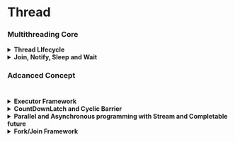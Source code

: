 # Thread
### Multithreading Core
<details>
<summary><b>Thread LIfecycle</b></summary>
  
<p>
  
  - Can be created using runnable instance or by directly extending thread class
  - Thread Lifecycle ![thread](https://github.com/singhrakeshgkp/core-java/blob/master/Java8_Proj/threadlifecycle.jpg?raw=true)
  
</p>
</details>

<details>
<summary><b>Join, Notify, Sleep and Wait</b></summary>
  
<p>
  
  - **Join** -> Current thread to wait for the calling thread(t.join()) to finish
  - **wait and notify** 
    - ThreadWithWaitAndNotifyPubLisherConsumerExample
    - ThreadWithWaitAndNotifyOddEvenApproach1
    - ThreadWithWaitAndNotifyOddEvenApproach2
  
</p>
</details>

### Adcanced Concept
#
<details>
<summary><b>Executor Framework</b></summary>
  
<p>
  
  - Type of pools
    - FixedThreadPool
    - CachedThreadPool
    - ScheduledThreadPool
    - SingleThreadPool
</p>
</details>

 
<details>
<summary><b>CountDownLatch and Cyclic Barrier</b></summary>
  
<p>
  
  <b>CountDownLatch</b></br>
  
  - Allow One thread to wait for one or more thread before start processing.
  - This kind of functionality can be imlemented using using wait and notify but here we need to write lot of boilerplate code
  - Once count reaches to zero you can not use count down latch anymore, for such kind of scenario we have another class called cyclicBarier
</p>
  
<p>
  <b>CyclicBarrier</b></br>
  
  - It is a synchronizer that allows a set of thread to wait for each other to reach a common execution point aslo called barrier
  - dsf
</p>
  
</details>

  
  
<details>

<summary><b>Parallel and Asynchronous programming with Stream and Completable future </b></summary>
  
<p>
  
  for more details click [here](/Java8_Proj/completablefuture.md) For more details refer [you tube video](https://www.youtube.com/watch?v=0hQvWIdwnw4)
</p>
</details>


<details>
<summary><b>Fork/Join Framework</b></summary>
  
<p>
  
  - createing Simple fork join Pool Program using ``` RecursiveAction ```
    - Create a java class ``` ForkJoinPoolWtihRecursiveActionExample ``` and  ``` RecursiveActionDemoTask ``` class extending ``` RecursiveAction  ``` 
    - Create a pojo class named item 
    - write the required logic
  - createing Simple fork join Pool Program using ``` RecursiveTask ```
    - Create a java class ``` ForkJoinPoolWithRTExample ``` and  ``` RecursiveTaskDemo ``` class extending ``` RecursiveTask  ``` class
    - Write the required logic
  - Running several tasks asynchronously
  - Executing throws the exception
  - Cancelling tasks
  
</p>
</details>

